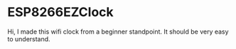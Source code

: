 # ESP8266EZClock
Hi, I made this wifi clock from a beginner standpoint. It should be very easy to understand.

